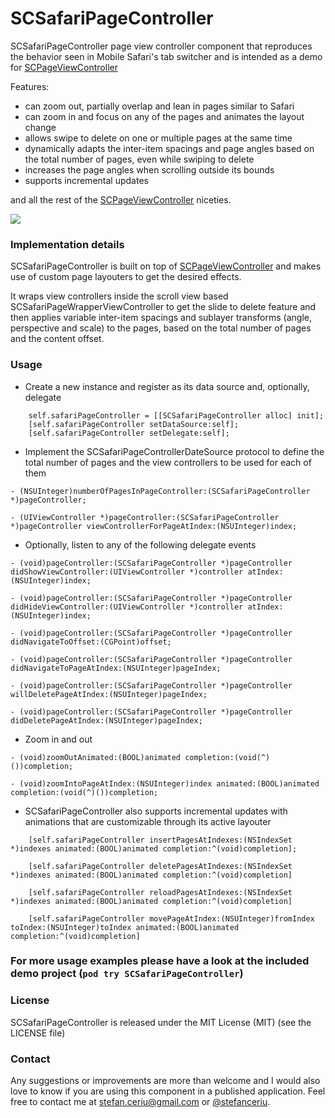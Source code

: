 # SCSafariPageController


SCSafariPageController page view controller component that reproduces the behavior seen in Mobile Safari's tab switcher and is intended as a demo for [SCPageViewController](https://github.com/stefanceriu/SCPageViewController)

Features:

- can zoom out, partially overlap and lean in pages similar to Safari
- can zoom in and focus on any of the pages and animates the layout change
- allows swipe to delete on one or multiple pages at the same time
- dynamically adapts the inter-item spacings and page angles based on the total number of pages, even while swiping to delete
- increases the page angles when scrolling outside its bounds
- supports incremental updates

and all the rest of the [SCPageViewController](https://github.com/stefanceriu/SCPageViewController) niceties.


![](https://drive.google.com/uc?export=download&id=0ByLCkUO90ltoN29jUXItTGNPNHc)

### Implementation details

SCSafariPageController is built on top of [SCPageViewController](https://github.com/stefanceriu/SCPageViewController) and makes use of custom page layouters to get the desired effects.

It wraps view controllers inside the scroll view based SCSafariPageWrapperViewController to get the slide to delete feature and then applies variable inter-item spacings and sublayer transforms (angle, perspective and scale) to the pages, based on the total number of pages and the content offset.

### Usage

- Create a new instance and register as its data source and, optionally, delegate

```objc
    self.safariPageController = [[SCSafariPageController alloc] init];
	[self.safariPageController setDataSource:self];
	[self.safariPageController setDelegate:self];
```

- Implement the SCSafariPageControllerDateSource protocol to define the total number of pages and the view controllers to be used for each of them

```
- (NSUInteger)numberOfPagesInPageController:(SCSafariPageController *)pageController;

- (UIViewController *)pageController:(SCSafariPageController *)pageController viewControllerForPageAtIndex:(NSUInteger)index;
```

- Optionally, listen to any of the following delegate events

```
- (void)pageController:(SCSafariPageController *)pageController didShowViewController:(UIViewController *)controller atIndex:(NSUInteger)index;

- (void)pageController:(SCSafariPageController *)pageController didHideViewController:(UIViewController *)controller atIndex:(NSUInteger)index;
			  
- (void)pageController:(SCSafariPageController *)pageController didNavigateToOffset:(CGPoint)offset;
   
- (void)pageController:(SCSafariPageController *)pageController didNavigateToPageAtIndex:(NSUInteger)pageIndex;

- (void)pageController:(SCSafariPageController *)pageController willDeletePageAtIndex:(NSUInteger)pageIndex;

- (void)pageController:(SCSafariPageController *)pageController didDeletePageAtIndex:(NSUInteger)pageIndex;
```

- Zoom in and out

```objc
- (void)zoomOutAnimated:(BOOL)animated completion:(void(^)())completion;

- (void)zoomIntoPageAtIndex:(NSUInteger)index animated:(BOOL)animated completion:(void(^)())completion;
```

- SCSafariPageController also supports incremental updates with animations that are customizable through its active layouter

```objc
	[self.safariPageController insertPagesAtIndexes:(NSIndexSet *)indexes animated:(BOOL)animated completion:^(void)completion];

	[self.safariPageController deletePagesAtIndexes:(NSIndexSet *)indexes animated:(BOOL)animated completion:^(void)completion]

	[self.safariPageController reloadPagesAtIndexes:(NSIndexSet *)indexes animated:(BOOL)animated completion:^(void)completion]

	[self.safariPageController movePageAtIndex:(NSUInteger)fromIndex toIndex:(NSUInteger)toIndex animated:(BOOL)animated completion:^(void)completion]
```

### For more usage examples please have a look at the included demo project (`pod try SCSafariPageController`)

### License
SCSafariPageController is released under the MIT License (MIT) (see the LICENSE file)

### Contact
Any suggestions or improvements are more than welcome  and I would also love to know if you are using this component in a published application.
Feel free to contact me at [stefan.ceriu@gmail.com](mailto:stefan.ceriu@gmail.com) or [@stefanceriu](https://twitter.com/stefanceriu).
